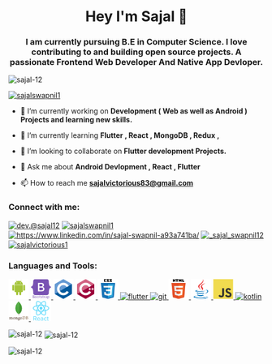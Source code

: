 <h1 align="center">Hey I'm Sajal 👋</h1>
<h3 align="center">I am currently pursuing B.E in Computer Science. I love contributing to and building open source projects. A passionate Frontend Web Developer And Native App Devloper.</h3>

<p align="left"> <img src="https://komarev.com/ghpvc/?username=sajal-12&label=Profile%20views&color=0e75b6&style=flat" alt="sajal-12" /> </p>

<p align="left"> <a href="https://twitter.com/sajalswapnil1" target="blank"><img src="https://img.shields.io/twitter/follow/sajalswapnil1?logo=twitter&style=for-the-badge" alt="sajalswapnil1" /></a> </p>

- 🔭 I’m currently working on **Development ( Web as well as Android ) Projects and learning new skills.**

- 🌱 I’m currently learning **Flutter , React , MongoDB , Redux ,**

- 👯 I’m looking to collaborate on **Flutter development Projects.**

- 💬 Ask me about **Android Devlopment , React , Flutter**

- 📫 How to reach me **sajalvictorious83@gmail.com**

<h3 align="left">Connect with me:</h3>
<p align="left">
<a href="https://dev.to/dev.@sajal12" target="blank"><img align="center" src="https://raw.githubusercontent.com/rahuldkjain/github-profile-readme-generator/master/src/images/icons/Social/devto.svg" alt="dev.@sajal12" height="30" width="40" /></a>
<a href="https://twitter.com/sajalswapnil1" target="blank"><img align="center" src="https://raw.githubusercontent.com/rahuldkjain/github-profile-readme-generator/master/src/images/icons/Social/twitter.svg" alt="sajalswapnil1" height="30" width="40" /></a>
<a href="https://linkedin.com/in/https://www.linkedin.com/in/sajal-swapnil-a93a741ba/" target="blank"><img align="center" src="https://raw.githubusercontent.com/rahuldkjain/github-profile-readme-generator/master/src/images/icons/Social/linked-in-alt.svg" alt="https://www.linkedin.com/in/sajal-swapnil-a93a741ba/" height="30" width="40" /></a>
<a href="https://instagram.com/_sajal_swapnil12" target="blank"><img align="center" src="https://raw.githubusercontent.com/rahuldkjain/github-profile-readme-generator/master/src/images/icons/Social/instagram.svg" alt="_sajal_swapnil12" height="30" width="40" /></a>
<a href="https://www.hackerrank.com/sajalvictorious1" target="blank"><img align="center" src="https://raw.githubusercontent.com/rahuldkjain/github-profile-readme-generator/master/src/images/icons/Social/hackerrank.svg" alt="sajalvictorious1" height="30" width="40" /></a>
</p>

<h3 align="left">Languages and Tools:</h3>
<p align="left"> <a href="https://developer.android.com" target="_blank" rel="noreferrer"> <img src="https://raw.githubusercontent.com/devicons/devicon/master/icons/android/android-original-wordmark.svg" alt="android" width="40" height="40"/> </a> <a href="https://getbootstrap.com" target="_blank" rel="noreferrer"> <img src="https://raw.githubusercontent.com/devicons/devicon/master/icons/bootstrap/bootstrap-plain-wordmark.svg" alt="bootstrap" width="40" height="40"/> </a> <a href="https://www.cprogramming.com/" target="_blank" rel="noreferrer"> <img src="https://raw.githubusercontent.com/devicons/devicon/master/icons/c/c-original.svg" alt="c" width="40" height="40"/> </a> <a href="https://www.w3schools.com/cpp/" target="_blank" rel="noreferrer"> <img src="https://raw.githubusercontent.com/devicons/devicon/master/icons/cplusplus/cplusplus-original.svg" alt="cplusplus" width="40" height="40"/> </a> <a href="https://www.w3schools.com/css/" target="_blank" rel="noreferrer"> <img src="https://raw.githubusercontent.com/devicons/devicon/master/icons/css3/css3-original-wordmark.svg" alt="css3" width="40" height="40"/> </a> <a href="https://flutter.dev" target="_blank" rel="noreferrer"> <img src="https://www.vectorlogo.zone/logos/flutterio/flutterio-icon.svg" alt="flutter" width="40" height="40"/> </a> <a href="https://git-scm.com/" target="_blank" rel="noreferrer"> <img src="https://www.vectorlogo.zone/logos/git-scm/git-scm-icon.svg" alt="git" width="40" height="40"/> </a> <a href="https://www.w3.org/html/" target="_blank" rel="noreferrer"> <img src="https://raw.githubusercontent.com/devicons/devicon/master/icons/html5/html5-original-wordmark.svg" alt="html5" width="40" height="40"/> </a> <a href="https://www.java.com" target="_blank" rel="noreferrer"> <img src="https://raw.githubusercontent.com/devicons/devicon/master/icons/java/java-original.svg" alt="java" width="40" height="40"/> </a> <a href="https://developer.mozilla.org/en-US/docs/Web/JavaScript" target="_blank" rel="noreferrer"> <img src="https://raw.githubusercontent.com/devicons/devicon/master/icons/javascript/javascript-original.svg" alt="javascript" width="40" height="40"/> </a> <a href="https://kotlinlang.org" target="_blank" rel="noreferrer"> <img src="https://www.vectorlogo.zone/logos/kotlinlang/kotlinlang-icon.svg" alt="kotlin" width="40" height="40"/> </a> <a href="https://www.mongodb.com/" target="_blank" rel="noreferrer"> <img src="https://raw.githubusercontent.com/devicons/devicon/master/icons/mongodb/mongodb-original-wordmark.svg" alt="mongodb" width="40" height="40"/> </a>  <a href="https://reactjs.org/" target="_blank" rel="noreferrer"> <img src="https://raw.githubusercontent.com/devicons/devicon/master/icons/react/react-original-wordmark.svg" alt="react" width="40" height="40"/> </a> </p>

<p><img align="left" src="https://github-readme-stats.vercel.app/api/top-langs?username=sajal-12&show_icons=true&locale=en&layout=compact" alt="sajal-12" /></p>

<p>&nbsp;<img align="center" src="https://github-readme-stats.vercel.app/api?username=sajal-12&show_icons=true&locale=en" alt="sajal-12" /></p>

<p><img align="center" src="https://github-readme-streak-stats.herokuapp.com/?user=sajal-12&" alt="sajal-12" /></p>
